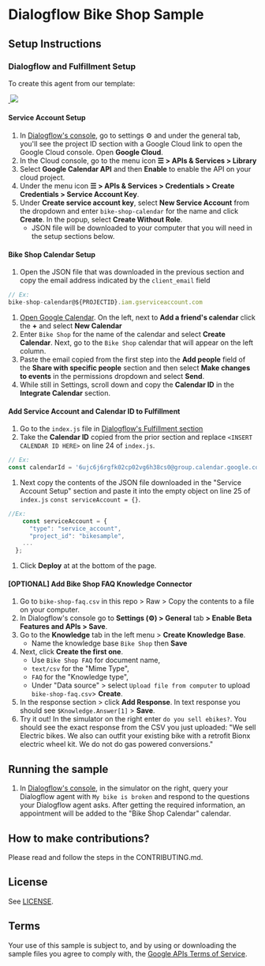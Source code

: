 # Dialogflow Bike Shop Sample

## Setup Instructions
### Dialogflow and Fulfillment Setup

To create this agent from our template:

<a href="https://console.dialogflow.com/api-client/oneclick?templateUrl=https://oneclickgithub.appspot.com/dialogflow/fulfillment-bike-shop-nodejs&agentName=BikeShopSample" target="blank">
  <img src="https://dialogflow.com/images/deploy.png">
</a>

#### Service Account Setup
1. In [Dialogflow's console](https://console.dialogflow.com), go to settings ⚙ and under the general tab, you'll see the project ID section with a Google Cloud link to open the Google Cloud console. Open **Google Cloud**.
1. In the Cloud console, go to the menu icon **☰ > APIs & Services > Library**
1. Select **Google Calendar API** and then **Enable** to enable the API on your cloud project.
1. Under the menu icon **☰ > APIs & Services > Credentials > Create Credentials > Service Account Key**.
1. Under **Create service account key**, select **New Service Account** from the dropdown and enter `bike-shop-calendar` for the name and click **Create**. In the popup, select **Create Without Role**.
    + JSON file will be downloaded to your computer that you will need in the setup sections below.

#### Bike Shop Calendar Setup
1. Open the JSON file that was downloaded in the previous section and copy the email address indicated by the `client_email` field
```js
// Ex:
bike-shop-calendar@${PROJECTID}.iam.gserviceaccount.com
```
1. [Open Google Calendar](https://calendar.google.com). On the left, next to **Add a friend's calendar** click the **+** and select **New Calendar**
1. Enter `Bike Shop` for the name of the calendar and select **Create Calendar**. Next, go to the `Bike Shop` calendar that will appear on the left column.
1. Paste the email copied from the first step into the **Add people** field of the **Share with specific people** section and then select **Make changes to events** in the permissions dropdown and select **Send**.
1. While still in Settings, scroll down and copy the **Calendar ID** in the **Integrate Calendar** section.

#### Add Service Account and Calendar ID to Fulfillment
1. Go to the `index.js` file in [Dialogflow's Fulfillment section](https://console.dialogflow.com/api-client/#/agent//fulfillment)
1. Take the **Calendar ID** copied from the prior section and replace `<INSERT CALENDAR ID HERE>` on line 24 of `index.js`.
```js
// Ex:
const calendarId = '6ujc6j6rgfk02cp02vg6h38cs0@group.calendar.google.com';
```
1. Next copy the contents of the JSON file downloaded in the "Service Account Setup" section and paste it into the empty object on line 25 of `index.js` `const serviceAccount = {}`.
```js
//Ex:
    const serviceAccount = {
      "type": "service_account",
      "project_id": "bikesample",
    ...
  };
```
1. Click **Deploy** at at the bottom of the page.

#### [OPTIONAL] Add Bike Shop FAQ Knowledge Connector
1. Go to `bike-shop-faq.csv` in this repo >  Raw > Copy the contents to a file on your computer.
1. In Dialogflow's console go to **Settings (⚙) > General** tab **> Enable Beta Features and APIs > Save**.
1. Go to the **Knowledge** tab in the left menu > **Create Knowledge Base**.  
    + Name the knowledge base `Bike Shop` then **Save**
1. Next, click **Create the first one**.
    + Use `Bike Shop FAQ` for document name,
    + `text/csv` for the "Mime Type",
    + `FAQ` for the "Knowledge type",
    + Under "Data source" > select `Upload file from computer` to upload `bike-shop-faq.csv`> **Create**.
1. In the response section > click **Add Response**. In text response you should see `$Knowledge.Answer[1]` > **Save**.
1. Try it out! In the simulator on the right enter `do you sell ebikes?`. You should see the exact response from the CSV you just uploaded: "We sell Electric bikes. We also can outfit your existing bike with a retrofit Bionx electric wheel kit. We do not do gas powered conversions."

## Running the sample
1. In [Dialogflow's console](https://console.dialogflow.com), in the simulator on the right, query your Dialogflow agent with `My bike is broken` and respond to the questions your Dialogflow agent asks.   After getting the required information, an appointment will be added to the "Bike Shop Calendar" calendar.

## How to make contributions?
Please read and follow the steps in the CONTRIBUTING.md.

## License
See [LICENSE](LICENSE).

## Terms
Your use of this sample is subject to, and by using or downloading the sample files you agree to comply with, the [Google APIs Terms of Service](https://developers.google.com/terms/).
